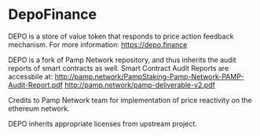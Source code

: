 # DepoFinance

DEPO is a store of value token that responds to price action feedback mechanism. For more information: https://depo.finance

DEPO is a fork of Pamp Network repository, and thus inherits the audit reports of smart contracts as well. 
Smart Contract Audit Reports are accessbile at: 
http://pamp.network/PampStaking-Pamp-Network-PAMP-Audit-Report.pdf
http://pamp.network/pamp-deliverable-v2.pdf

Credits to Pamp Network team for implementation of price reactivity on the ethereum network.

DEPO inherits appropriate licenses from upstream project. 

